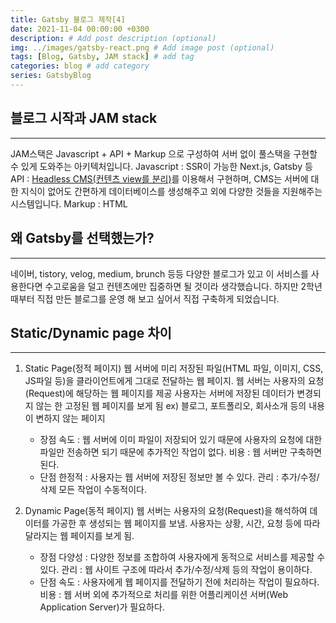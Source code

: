 ```yaml
---
title: Gatsby 블로그 제작[4]
date: 2021-11-04 00:00:00 +0300
description: # Add post description (optional)
img: ../images/gatsby-react.png # Add image post (optional)
tags: [Blog, Gatsby, JAM stack] # add tag
categories: blog # add category
series: GatsbyBlog
---  
```

## 블로그 시작과 JAM stack
---
JAM스택은 Javascript + API + Markup 으로 구성하여 서버 없이 풀스택을 구현할 수 있게 도와주는 아키텍처입니다.
Javascript : SSR이 가능한 Next.js, Gatsby 등
API : [Headless CMS(컨텐츠 view를 분리)](https://www.gatsbyjs.com/docs/how-to/sourcing-data/headless-cms/)를 이용해서 구현하며, CMS는 서버에 대한 지식이 없어도 간편하게 데이터베이스를 생성해주고 외에 다양한 것들을 지원해주는 시스템입니다.
Markup : HTML
<br/>
## 왜 Gatsby를 선택했는가?
---
네이버, tistory, velog, medium, brunch 등등 다양한 블로그가 있고 이 서비스를 사용한다면 수고로움을 덜고 컨텐츠에만 집중하면 될 것이라 생각했습니다. 하지만 2학년 때부터 직접 만든 블로그를 운영 해 보고 싶어서 직접 구축하게 되었습니다.

## Static/Dynamic page 차이
---
1. Static Page(정적 페이지)
    웹 서버에 미리 저장된 파일(HTML 파일, 이미지, CSS, JS파일 등)을 클라이언트에게 그대로 전달하는 웹 페이지.
    웹 서버는 사용자의 요청(Request)에 해당하는 웹 페이지를 제공
    사용자는 서버에 저장된 데이터가 변경되지 않는 한 고정된 웹 페이지를 보게 됨
    ex) 블로그, 포트폴리오, 회사소개 등의 내용이 변하지 않는 페이지
    
    - 장점
    속도 : 웹 서버에 이미 파일이 저장되어 있기 때문에 사용자의 요청에 대한 파일만 전송하면 되기 때문에 추가적인 작업이 없다.
    비용 : 웹 서버만 구축하면 된다.
    - 단점
    한정적 : 사용자는 웹 서버에 저장된 정보만 볼 수 있다.
    관리 : 추가/수정/삭제 모든 작업이 수동적이다.
2. Dynamic Page(동적 페이지)
웹 서버는 사용자의 요청(Request)을 해석하여 데이터를 가공한 후 생성되는 웹 페이지를 보냄.
사용자는 상황, 시간, 요청 등에 따라 달라지는 웹 페이지를 보게 됨.
    - 장점
    다양성 : 다양한 정보를 조합하여 사용자에게 동적으로 서비스를 제공할 수 있다.
    관리 : 웹 사이트 구조에 따라서 추가/수정/삭제 등의 작업이 용이하다.
    - 단점
    속도 : 사용자에게 웹 페이지를 전달하기 전에 처리하는 작업이 필요하다.
    비용 : 웹 서버 외에 추가적으로 처리를 위한 어플리케이션 서버(Web Application Server)가 필요하다.